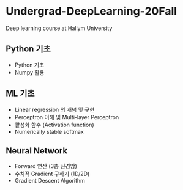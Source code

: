# Undergrad-DeepLearning-20Fall
Deep learning course at Hallym University

## Python 기초
* Python 기초
* Numpy 활용

## ML 기초
* Linear regression 의 개념 및 구현 
* Perceptron 이해 및 Multi-layer Perceptron
* 활성화 함수 (Activation function)
* Numerically stable softmax

## Neural Network
* Forward 연산 (3층 신경망)
* 수치적 Gradient 구하기 (1D/2D)
* Gradient Descent Algorithm
